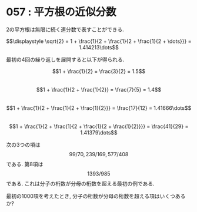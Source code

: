 # 057 : 平方根の近似分数

2の平方根は無限に続く連分数で表すことができる.

$$\displaystyle \sqrt{2} = 1 + \frac{1}{2 + \frac{1}{2 + \frac{1}{2 + \dots}}} = 1.414213\dots$$

最初の4回の繰り返しを展開すると以下が得られる.

$$1 + \frac{1}{2} = \frac{3}{2} = 1.5$$\
$$1 + \frac{1}{2 + \frac{1}{2}} = \frac{7}{5} = 1.4$$\
$$1 + \frac{1}{2 + \frac{1}{2 + \frac{1}{2}}} = \frac{17}{12} = 1.41666\dots$$\
$$1 + \frac{1}{2 + \frac{1}{2 + \frac{1}{2 + \frac{1}{2}}}} = \frac{41}{29} = 1.41379\dots$$

次の3つの項は$$99/70, 239/169, 577/408$$である. 第8項は$$1393/985$$である. これは分子の桁数が分母の桁数を超える最初の例である.

最初の1000項を考えたとき, 分子の桁数が分母の桁数を超える項はいくつあるか?
